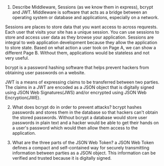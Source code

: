 <!-- Answers to the Short Answer Essay Questions go here -->

1.  Describe Middleware, Sessions (as we know them in express), bcrypt and JWT.
    Middleware is software that acts as a bridge between an operating system or database and applications, especially on a network.

Sessions are places to store data that you want access to across requrests. Each user that visits your site has a unique session. You can use sessions to store and access user data as they browse your application. Sessions are integral to web application development because they allow the application to store state. Based on what action a user took on Page A, we can show a different Page B. Without them, applications would be stateless and not very useful.

bcrypt is a password hashing software that helps prevent hackers from obtaining user passwords on a website.

JWT is a means of expressing claims to be transferred between two parties. The claims in a JWT are encoded as a JSON object that is digitally signed using JSON Web Signatures(JWS) and/or encrypted using JSON Web Encryption(JWE).

2.  What does bcrypt do in order to prevent attacks? bcrypt hashes passwords and stores them in the database so that hackers can't obtain the stored passwords. Without bcrypt a database would store user passwords in plain text and a hacker would be able to get their hands on a user's password which would then allow them access to the application.

3.  What are the three parts of the JSON Web Token?
    a JSON Web Token defines a compact and self-contained way for securely transmitting information between parties as a JSON object. This information can be verified and trusted because it is digitally signed.
